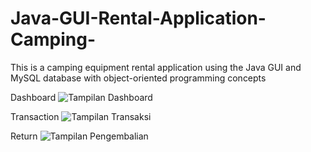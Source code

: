 # Java-GUI-Rental-Application-Camping-
This is a camping equipment rental application using the Java GUI and MySQL database with object-oriented programming concepts

Dashboard
![Tampilan Dashboard](https://user-images.githubusercontent.com/122524103/212946455-4627bddd-8793-4db2-928f-2bf02d98db73.png)

Transaction
![Tampilan Transaksi](https://user-images.githubusercontent.com/122524103/212946586-b74b36e6-7975-4a63-ade3-57e8b1f4eefb.png)

Return
![Tampilan Pengembalian](https://user-images.githubusercontent.com/122524103/212946767-1e98be71-6a7b-4ec9-946c-ff0ea7b08dad.png)
